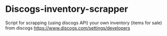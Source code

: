 # Discogs-inventory-scrapper
Script for scrapping (using discogs API) your own inventory (items for sale) from discogs
https://www.discogs.com/settings/developers
